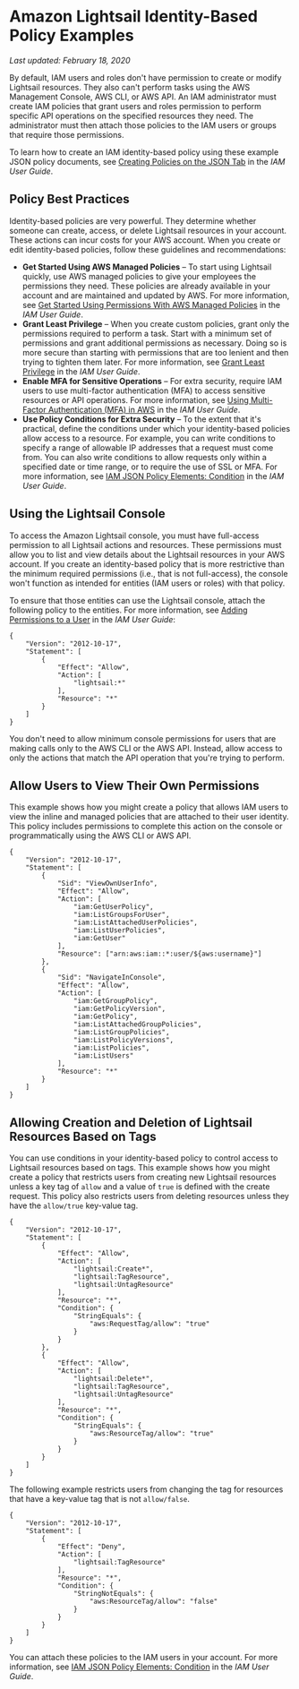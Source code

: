 # Amazon Lightsail Identity\-Based Policy Examples<a name="security_iam_id-based-policy-examples"></a>

 *Last updated: February 18, 2020* 

By default, IAM users and roles don't have permission to create or modify Lightsail resources\. They also can't perform tasks using the AWS Management Console, AWS CLI, or AWS API\. An IAM administrator must create IAM policies that grant users and roles permission to perform specific API operations on the specified resources they need\. The administrator must then attach those policies to the IAM users or groups that require those permissions\.

To learn how to create an IAM identity\-based policy using these example JSON policy documents, see [Creating Policies on the JSON Tab](https://docs.aws.amazon.com/IAM/latest/UserGuide/access_policies_create.html#access_policies_create-json-editor) in the *IAM User Guide*\.

## Policy Best Practices<a name="security_iam_service-with-iam-policy-best-practices"></a>

Identity\-based policies are very powerful\. They determine whether someone can create, access, or delete Lightsail resources in your account\. These actions can incur costs for your AWS account\. When you create or edit identity\-based policies, follow these guidelines and recommendations:
+ **Get Started Using AWS Managed Policies** – To start using Lightsail quickly, use AWS managed policies to give your employees the permissions they need\. These policies are already available in your account and are maintained and updated by AWS\. For more information, see [Get Started Using Permissions With AWS Managed Policies](https://docs.aws.amazon.com/IAM/latest/UserGuide/best-practices.html#bp-use-aws-defined-policies) in the *IAM User Guide*\.
+ **Grant Least Privilege** – When you create custom policies, grant only the permissions required to perform a task\. Start with a minimum set of permissions and grant additional permissions as necessary\. Doing so is more secure than starting with permissions that are too lenient and then trying to tighten them later\. For more information, see [Grant Least Privilege](https://docs.aws.amazon.com/IAM/latest/UserGuide/best-practices.html#grant-least-privilege) in the *IAM User Guide*\.
+ **Enable MFA for Sensitive Operations** – For extra security, require IAM users to use multi\-factor authentication \(MFA\) to access sensitive resources or API operations\. For more information, see [Using Multi\-Factor Authentication \(MFA\) in AWS](https://docs.aws.amazon.com/IAM/latest/UserGuide/id_credentials_mfa.html) in the *IAM User Guide*\.
+ **Use Policy Conditions for Extra Security** – To the extent that it's practical, define the conditions under which your identity\-based policies allow access to a resource\. For example, you can write conditions to specify a range of allowable IP addresses that a request must come from\. You can also write conditions to allow requests only within a specified date or time range, or to require the use of SSL or MFA\. For more information, see [IAM JSON Policy Elements: Condition](https://docs.aws.amazon.com/IAM/latest/UserGuide/reference_policies_elements_condition.html) in the *IAM User Guide*\.

## Using the Lightsail Console<a name="security_iam_id-based-policy-examples-console"></a>

To access the Amazon Lightsail console, you must have full\-access permission to all Lightsail actions and resources\. These permissions must allow you to list and view details about the Lightsail resources in your AWS account\. If you create an identity\-based policy that is more restrictive than the minimum required permissions \(i\.e\., that is not full\-access\), the console won't function as intended for entities \(IAM users or roles\) with that policy\.

To ensure that those entities can use the Lightsail console, attach the following policy to the entities\. For more information, see [Adding Permissions to a User](https://docs.aws.amazon.com/IAM/latest/UserGuide/id_users_change-permissions.html#users_change_permissions-add-console) in the *IAM User Guide*:

```
{
    "Version": "2012-10-17",
    "Statement": [
        {
            "Effect": "Allow",
            "Action": [
                "lightsail:*"
            ],
            "Resource": "*"
        }
    ]
}
```

You don't need to allow minimum console permissions for users that are making calls only to the AWS CLI or the AWS API\. Instead, allow access to only the actions that match the API operation that you're trying to perform\.

## Allow Users to View Their Own Permissions<a name="security_iam_id-based-policy-examples-view-own-permissions"></a>

This example shows how you might create a policy that allows IAM users to view the inline and managed policies that are attached to their user identity\. This policy includes permissions to complete this action on the console or programmatically using the AWS CLI or AWS API\.

```
{
    "Version": "2012-10-17",
    "Statement": [
        {
            "Sid": "ViewOwnUserInfo",
            "Effect": "Allow",
            "Action": [
                "iam:GetUserPolicy",
                "iam:ListGroupsForUser",
                "iam:ListAttachedUserPolicies",
                "iam:ListUserPolicies",
                "iam:GetUser"
            ],
            "Resource": ["arn:aws:iam::*:user/${aws:username}"]
        },
        {
            "Sid": "NavigateInConsole",
            "Effect": "Allow",
            "Action": [
                "iam:GetGroupPolicy",
                "iam:GetPolicyVersion",
                "iam:GetPolicy",
                "iam:ListAttachedGroupPolicies",
                "iam:ListGroupPolicies",
                "iam:ListPolicyVersions",
                "iam:ListPolicies",
                "iam:ListUsers"
            ],
            "Resource": "*"
        }
    ]
}
```

## Allowing Creation and Deletion of Lightsail Resources Based on Tags<a name="security_iam_id-based-policy-examples-view-widget-tags"></a>

You can use conditions in your identity\-based policy to control access to Lightsail resources based on tags\. This example shows how you might create a policy that restricts users from creating new Lightsail resources unless a key tag of `allow` and a value of `true` is defined with the create request\. This policy also restricts users from deleting resources unless they have the `allow/true` key\-value tag\.

```
{
    "Version": "2012-10-17",
    "Statement": [
        {
            "Effect": "Allow",
            "Action": [
                "lightsail:Create*",
                "lightsail:TagResource",
                "lightsail:UntagResource"
            ],
            "Resource": "*",
            "Condition": {
                "StringEquals": {
                    "aws:RequestTag/allow": "true"
                }
            }
        },
        {
            "Effect": "Allow",
            "Action": [
                "lightsail:Delete*",
                "lightsail:TagResource",
                "lightsail:UntagResource"
            ],
            "Resource": "*",
            "Condition": {
                "StringEquals": {
                    "aws:ResourceTag/allow": "true"
                }
            }
        }
    ]
}
```

The following example restricts users from changing the tag for resources that have a key\-value tag that is not `allow/false`\.

```
{
    "Version": "2012-10-17",
    "Statement": [
        {
            "Effect": "Deny",
            "Action": [
                "lightsail:TagResource"
            ],
            "Resource": "*",
            "Condition": {
                "StringNotEquals": {
                    "aws:ResourceTag/allow": "false"
                }
            }
        }
    ]
}
```

You can attach these policies to the IAM users in your account\. For more information, see [IAM JSON Policy Elements: Condition](https://docs.aws.amazon.com/IAM/latest/UserGuide/reference_policies_elements_condition.html) in the *IAM User Guide*\.